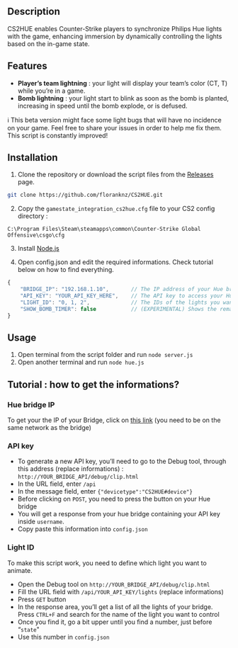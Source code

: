 ## Description

CS2HUE enables Counter-Strike players to synchronize Philips Hue lights with the game, enhancing immersion by dynamically controlling the lights based on the in-game state.

## Features

- **Player’s team lightning** : your light will display your team’s color (CT, T) while you’re in a game.
- **Bomb lightning** : your light start to blink as soon as the bomb is planted, increasing in speed until the bomb explode, or is defused.

<aside>
ℹ️ This beta version might face some light bugs that will have no incidence on your game. Feel free to share your issues in order to help me fix them. This script is constantly improved!

</aside>

## Installation

1. Clone the repository or download the script files from the [Releases](https://github.com/floranknz/CS2HUE/releases) page.

```bash
git clone https://github.com/floranknz/CS2HUE.git
```

2. Copy the `gamestate_integration_cs2hue.cfg` file to your CS2 config directory :

```text
C:\Program Files\Steam\steamapps\common\Counter-Strike Global Offensive\csgo\cfg
```

3. Install [Node.js](https://nodejs.org/en)

4. Open config.json and edit the required informations. Check tutorial below on how to find everything.

```jsx
{
    "BRIDGE_IP": "192.168.1.10",       // The IP address of your Hue bridge
    "API_KEY": "YOUR_API_KEY_HERE",    // The API key to access your Hue bridge
    "LIGHT_ID": "0, 1, 2",             // The IDs of the lights you want to react to your game
    "SHOW_BOMB_TIMER": false           // (EXPERIMENTAL) Shows the remaining seconds of the bomb timer in the console
}
```


## Usage

1. Open terminal from the script folder and run `node server.js`
2. Open another terminal and run `node hue.js`
   

## Tutorial : how to get the informations?

### Hue bridge IP

To get your the IP of your Bridge, click on [this link](https://discovery.meethue.com/) (you need to be on the same network as the bridge)

### API key

- To generate a new API key, you’ll need to go to the Debug tool, through this address (replace informations) : `http://YOUR_BRIDGE_API/debug/clip.html`
- In the URL field, enter `/api`
- In the message field, enter `{"devicetype":"CS2HUE#device"}`
- Before clicking on `POST`, you need to press the button on your Hue bridge
- You will get a response from your hue bridge containing your API key inside `username`.
- Copy paste this information into `config.json`

### Light ID

To make this script work, you need to define which light you want to animate.

- Open the Debug tool on `http://YOUR_BRIDGE_API/debug/clip.html`
- Fill the URL field with `/api/YOUR_API_KEY/lights` (replace informations)
- Press `GET` button
- In the response area, you’ll get a list of all the lights of your bridge. Press `CTRL+F` and search for the name of the light you want to control
- Once you find it, go a bit upper until you find a number, just before “`state`"
- Use this number in `config.json`
